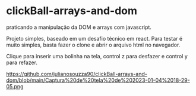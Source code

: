 # clickBall-arrays-and-dom
praticando a  manipulação da DOM e arrays com javascript.

Projeto simples, baseado em um desafio técnico em react.
Para testar é muito simples, basta fazer o clone e abrir o arquivo html no navegador.

Clique para inserir uma bolinha na tela, control z para desfazer e control y para refazer.

https://github.com/julianosouzza90/clickBall-arrays-and-dom/blob/main/Captura%20de%20tela%20de%202023-01-04%2018-29-05.png
